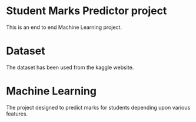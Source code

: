 # Student Marks Predictor project 
This is an end to end Machine Learning project.

# Dataset
The dataset has been used from the kaggle website.

# Machine Learning
The project designed to predict marks for students depending upon various features.
